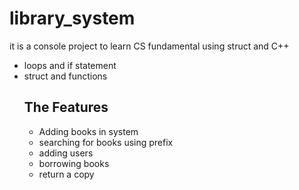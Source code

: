 # **library_system**
it is a console project to learn CS fundamental using struct   and C++ 
- loops and if statement
- struct and functions
  ## The Features
  - Adding books in system
  - searching for books using prefix
  - adding users
  - borrowing books
  - return a copy
    
